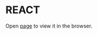 # REACT

Open [page](https://users.metropolia.fi/~patrikns/WSK-25/React/Routing/) to view it in the browser.
